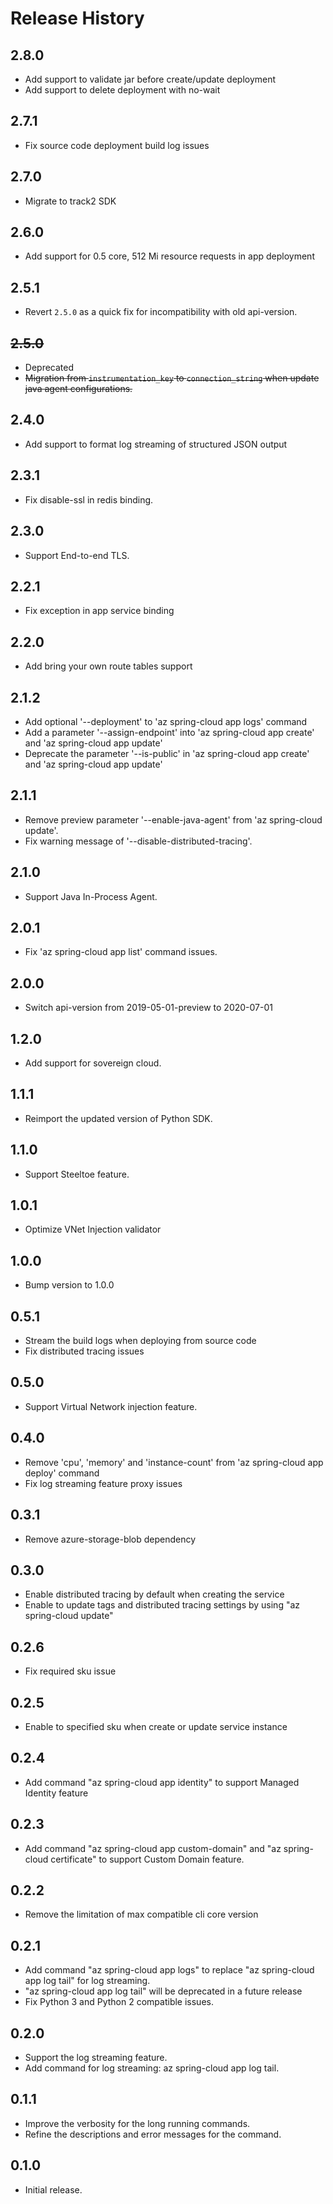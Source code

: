 Release History
===============
2.8.0
-----
* Add support to validate jar before create/update deployment
* Add support to delete deployment with no-wait

2.7.1
-----
* Fix source code deployment build log issues

2.7.0
-----
* Migrate to track2 SDK

2.6.0
-----
* Add support for 0.5 core, 512 Mi resource requests in app deployment

2.5.1
-----
* Revert `2.5.0` as a quick fix for incompatibility with old api-version.

~~2.5.0~~
-----
* Deprecated
* ~~Migration from `instrumentation_key` to `connection_string` when update java agent configurations.~~

2.4.0
-----
* Add support to format log streaming of structured JSON output

2.3.1
-----
* Fix disable-ssl in redis binding.

2.3.0
-----
* Support End-to-end TLS.

2.2.1
-----
* Fix exception in app service binding

2.2.0
-----
* Add bring your own route tables support

2.1.2
-----
* Add optional '--deployment' to 'az spring-cloud app logs' command
* Add a parameter '--assign-endpoint' into 'az spring-cloud app create' and 'az spring-cloud app update'
* Deprecate the parameter '--is-public' in 'az spring-cloud app create' and 'az spring-cloud app update'

2.1.1
-----
* Remove preview parameter '--enable-java-agent' from 'az spring-cloud update'.
* Fix warning message of '--disable-distributed-tracing'.

2.1.0
-----
* Support Java In-Process Agent.

2.0.1
-----
* Fix 'az spring-cloud app list' command issues.

2.0.0
-----
* Switch api-version from 2019-05-01-preview to 2020-07-01

1.2.0
-----
* Add support for sovereign cloud.

1.1.1
-----
* Reimport the updated version of Python SDK.

1.1.0
-----
* Support Steeltoe feature.

1.0.1
-----
* Optimize VNet Injection validator

1.0.0
-----
* Bump version to 1.0.0

0.5.1
-----
* Stream the build logs when deploying from source code
* Fix distributed tracing issues

0.5.0
-----
* Support Virtual Network injection feature.

0.4.0
-----
* Remove 'cpu', 'memory' and 'instance-count' from 'az spring-cloud app deploy' command
* Fix log streaming feature proxy issues

0.3.1
-----
* Remove azure-storage-blob dependency

0.3.0
-----
* Enable distributed tracing by default when creating the service
* Enable to update tags and distributed tracing settings by using "az spring-cloud update"

0.2.6
-----
* Fix required sku issue

0.2.5
-----
* Enable to specified sku when create or update service instance

0.2.4
-----
* Add command "az spring-cloud app identity" to support Managed Identity feature

0.2.3
-----
* Add command "az spring-cloud app custom-domain" and "az spring-cloud certificate" to support Custom Domain feature.

0.2.2
-----
* Remove the limitation of max compatible cli core version

0.2.1
-----
* Add command "az spring-cloud app logs" to replace "az spring-cloud app log tail" for log streaming.
* "az spring-cloud app log tail" will be deprecated in a future release
* Fix Python 3 and Python 2 compatible issues.

0.2.0
-----
* Support the log streaming feature.
* Add command for log streaming: az spring-cloud app log tail.

0.1.1
-----
* Improve the verbosity for the long running commands.
* Refine the descriptions and error messages for the command.

0.1.0
-----
* Initial release.
